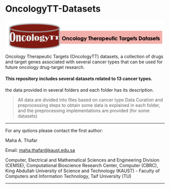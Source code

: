 # OncologyTT-Datasets
![alt text](https://github.com/MahaThafar/OncologyTT-Datasets/blob/main/OncologyTT_logo.png)
Oncology Therapeutic Targets (OncologyTT) datasets, a collection of drugs and target genes associated with several cancer types that can be used for future oncology drug-target research.

#### This repository includes several datasets related to 13 cancer types.
 the data provided in several folders and each folder has its description.

> All data are divided into files based on cancer type
> Data Curation and preprocessing steps to obtain some data is explained in each folder,
> and the preprocessing implementations are provided (for some datasets)

----

For any qutions please contact the first author:


  Maha A. Thafar

Email: maha.thafar@kaust.edu.sa

Computer, Electrical and Mathematical Sciences and Engineering Division (CEMSE), Computational Bioscience Research Center, Computer (CBRC), King Abdullah University of Science and Technology (KAUST) - Faculty of Computers and Information Technology, Taif University (TU)

----
